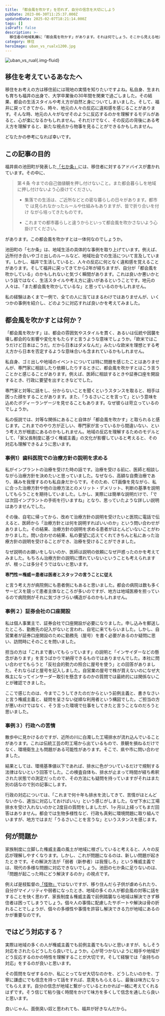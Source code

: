 ```yaml
---
title: 「都会風を吹かす」を恐れず、自分の信念を大切にしよう
pubDate: 2023-06-30T11:25:37.000Z
updatedDate: 2025-02-07T18:21:14.000Z
tags: []
isDraft: false
description: >-
  移住者の地域軋轢に「都会風を吹かす」があります。それは何でしょう。そこから見える地方の権威主義と前例主義が新たな問題解決に対応できないことをこの記事では指摘しています。地域の特性を知れば無用な軋轢を防ぐだけでなく信念を持って謙虚に対応すれば味方なってもらえるでしょう。
category: 移住
heroImage: uban_vs_rualx1200.jpg
---
```



![uban_vs_rual](https://object-storage.tyo2.conoha.io/v1/nc_938a9d00d6004f1390c354d4a15ef25b/blog-astro-assets/blog-images/AED949C3491D4D2BBCE67D5DA3528CD0/uban_vs_rualx1200.jpg){.img-fluid}

## 移住を考えているあなたへ


移住をお考えの方は移住前には現地の実情を知りたいですよね。私自身、生まれも育ちも福井の出身で、大学卒業後の30年間を関東で過ごしました。その結果、都会の生活スタイルや考え方が自然と身についてしまいました。そして、福井に戻ってきてから、時々、地元の人々の反応に違和感を感じることがあります。そんな時、地元の人々がなぜそのように反応するのかを理解するモデルがあると、心が楽になるかもしれません。それだけでなく、その反応の背後にある考え方を理解すると、新たな視点から物事を見ることができるかもしれません。

どなたかの参考になれば幸いです。



## この記事の目的

福井県の池田町が発表した[「七か条」](https://www.town.ikeda.fukui.jp/pick/pickjukyo/p002780_d/fil/nanakajou.pdf)には、移住者に対するアドバイスが書かれています。その中に、

> 第４条 今までの自己価値観を押し付けないこと。また都会暮らしを地域に押し付けないよう心掛けてください。 
>
> - 集落での生活は、ご近所などとの密な暮らしの日々があります。都市で は見られなかったルールや仕組みもありますが、皆で折り合いを付け ながら培ってきたものです。
>
> - これまでの都市暮らしと違うからといって都会風を吹かさないよう心 掛けてください。 



があります。この都会風を吹かすとは一体何なのでしょうか。

池田町の「七か条」は、地域生活の具体的な事例を取り上げています。例えば、近所付き合いやゴミ出しのルールなど、地域社会での生活について言及しています。しかし、福井で生活していると、人々の反応に何となく違和感を覚えることがあります。そして福井に戻ってきてから2年が経ちますが、自分が「都会風を吹かしている」のかもしれないと気づく瞬間があります。これは良いか悪いかという話ではなく、生活スタイルや考え方に違いがあるということです。地元の人々は、「また都会風を吹かしているな」と思っているのかもしれません。

私の経験はあくまで一例で、全ての人に当てはまるわけではありませんが、いくつかの事例を紹介し、どのように対応すれば良いかを考えてみました。



## 都会風を吹かすとは何か？

「都会風を吹かす」は、都会の雰囲気やスタイルを貫く、あるいは伝統や因襲を壊し都会的な影響や変化をもたらすと言うような意味でしょうか。「欧米ではこうだけど日本はこうだ。だから日本はダメなんだ」みたいな欧米を理想とする考え方から日本を否定するような意味合いも含まれているかもしれません。

私自身、ゴミ出しや地域のイベントについては特に問題を感じたことはありませんが、専門家に相談したり依頼したりするときに、都会風を吹かすとはこう言うことかと感じることがあります。例えば、医師に相談するときや証券口座を開設するとき、行政に要望を出すときなどでした。

専門家と対等に話をし、分からないことを聞くというスタンスを取ると、相手は困った顔をすることがあります。また、「うるさいことを言って」という意味を込めたボディーランゲージを見せることもあります。なぜ彼らは苛立っているのでしょうか。

私の仮説では、対等な関係にあること自体が「都会風を吹かす」と取られると感じます。これまでのやり方が正しい、専門家が言っているから間違いない、という考え方が根底にあるのかもしれません。地域の反応を理解するためのモデルとして、「家父長制度に基づく権威主義」の文化が影響していると考えると、その対応も理解できるように思います。



### 事例1）歯科医院での治療方針の説明を求める

私がインプラントの治療を受けた時の話です。治療を受ける前に、医師と相談しながら治療方針を決めたいと思っていました。なぜなら、高額な自費治療であり、痛みを我慢するのも私自身だからです。そのため、CT画像を見ながら、私に合った治療方針や他の治療方法とのメリット・デメリット、判断の基準を説明してもらうことを期待していました。しかし、実際には簡単な説明だけで、「では次回インプラントの手術を行いますね」となり、思っていたような詳しい説明はありませんでした。

その後、自宅に帰ってから、改めて治療方針の説明を受けたいと医院に電話で伝えると、医師から「治療方針とは何を説明すればいいのか」という問い合わせがありました。その結果、治療方針の説明を求める患者がほとんどいないことがわかりました。問い合わせの結果、私の要望に応えてくれてきちんと私にあった治療方針の説明を受けることができ、治療を受けることができました。

なぜ説明のお願いをしないのか、医師は説明の依頼になぜ戸惑ったのかを考えてみました。もちろん治療方針の説明に慣れていないということも考えられますが、根っこは多分そうではないと思います。

**専門性＝権威＝患者は医者とスタッフの言うことに従え**

と言う考え方が病院側にも患者側にもあると思いました。都会の病院は数も多くサービスを競って患者主体なところが多いのですが、地方は地域医療を担っているので病院側がそれに気づきづらい構造がるのかもしれません。



### 事例２）証券会社の口座開設

私は個人事業主で、証券会社で口座開設が必要になりました。申し込みを郵送したところ、勤務先の記入がないと言われ、自宅に来てもらいました。しかし、自営業者が証券口座開設のために勤務先（屋号）を書く必要があるのか疑問に思い、訪問時にそのことを問いました。

担当の方は「これまで書いてもらっています」の説明と「インサイダーなどの懸念があります」を言うばかりで納得できるものではありませんでした。本社に問い合わせてもらうと「反社会的勢力の照合に屋号を使う」との回答がありました。それならばと屋号を記入しました。自営業の屋号で株が買えないのになぜ大株主になってインサーダー取引を懸念するのかの質問では最終的には関係ないことが確認できました。

ここで感じたのは、今までこうしてきたのだからという前例主義と、書きなさいと言う権威主義と、疑問を呈さない従順な利用者という構図でした。ご担当の方が悪いわけではなく、そう言った環境で仕事をしてきたと言うことなのだろうと思いました。



### 事例３）行政への苦情

散歩中に見かけるのですが、近所の川に白濁した工場排水が流れ込んでいることがあります。これは伝統工芸の町工場から出ているもので、景観を損ねるだけでなく、環境衛生上も問題がある可能性があります。そこで、県や市に問い合わせました。

結果としては、環境基準値以下であれば、排水に色がついているだけで規制する法律はないという回答でした。この検査自体も、排水が止まって時間が経ち希釈された状態での測定だったので、その方法にも疑問を持っていますがそれはまた別の話なので別の記事にします。

行政の対応については、「これまで何十年も排水を流してきて、苦情がほとんどないから、適当に対応しておけばいい」という感じがしました。なぜ下水に工場排水を受け入れないのかと2度目の質問をしましたが、1ヶ月以上経ってもまだ回答はありません。都会では生物多様性など、行政も真剣に環境問題に取り組んでいますが、地方ではまだ「うるさいことを言うな」というスタンスを感じます。



## 何が問題か

家族制度に立脚した権威主義の風土が地域に根ざしていると考えると、人々の反応が理解しやすくなります。しかし、これが問題になるのは、新しい問題が起きたときです。その解決方法が「弱者（新参者）は我慢しろ」という権威主義では、現代の多様な問題に対応できないでしょう。池田の七か条に足りないのは、「問題が起こった時にどう解決するのか」の視点です。

例えば是枝監督の[「怪物」](/cgi/blog_single-post.cgi?post=BB53D62A27ED47C291C0818379831FE0)ではないですが、移り住んだら子供が虐められたり、自分がマイノリティや弱者になったとき、地域の多くの人が都会風の対等に話をすることを快く思わず、家長制度＆権威主義で前例踏襲なら地域は解決できず移住者は困ってしまうでしょう。個々人の事情に配慮したサポートや解決は骨の折れることでしょうが、個々の多様性や事情を許容し解決できる力が地域にあるのかが重要なのです。



## ではどう対応する？

実際は地域の多くの人が権威主義でも前例主義でもないと思いますが、もしそう対応をされたらどうしたら良いでしょうか。心が苛つかないように相手や地域がどう反応するのかの特性を理解することが大切です。そして経験では「金持ちの対応」をするのが良いと思います。

その質問をなぜするのか、私にとってなぜ大切なのかを、どうしたいのかを、丁寧に謙虚にでも信念を持って話をすれば、意見ももらえるし、最後は味方になってもらえます。自分の信念が地域と繋がっているとわかれば一緒に考えてくれるはずです。そう信じて粘り強く時間をかけて味方を多くして信念を通したら良いと思います。



良いじゃん、面倒臭い奴と思われても、福井が好きなんだから。
